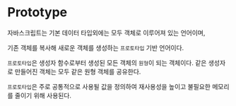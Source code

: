 # Prototype

자바스크립트는 기본 데이터 타입외에는 모두 객체로 이루어져 있는 언어이며,

기존 객체를 복사해 새로운 객체를 생성하는 `프로토타입` 기반 언어이다.

`프로토타입`은 생성자 함수로부터 생성된 모든 객체의 `원형`이 되는 객체이다. 같은 생성자로 만들어진 객체는 모두 같은 원형 객체를 공유한다.

`프로토타입`은 주로 공통적으로 사용될 값을 정의하여 재사용성을 높이고 불필요한 메모리를 줄이기 위해 사용된다.
